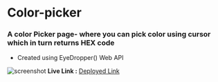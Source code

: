 # Color-picker
### A color Picker page- where you can pick color using cursor which in turn returns HEX code
- Created using EyeDropper() Web API

![screenshot](peview.png)
**Live Link :** [Deployed Link](https://js-project-randomjokes.netlify.app/)

